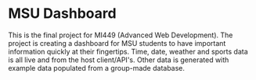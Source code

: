 # MSU Dashboard

This is the final project for MI449 (Advanced Web Development). The project is creating a dashboard for MSU students to have important information quickly at their fingertips. Time, date, weather and sports data is all live and from the host client/API's. Other data is generated with example data populated from a group-made database.


